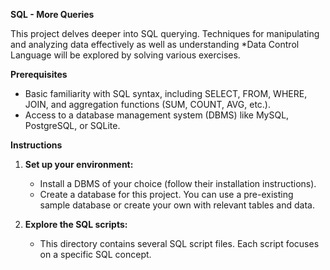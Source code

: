 **SQL - More Queries**

This project delves deeper into SQL querying. Techniques for manipulating and analyzing data effectively as well as understanding *Data Control Language will be explored by solving various exercises.

**Prerequisites**

- Basic familiarity with SQL syntax, including SELECT, FROM, WHERE, JOIN, and aggregation functions (SUM, COUNT, AVG, etc.).
- Access to a database management system (DBMS) like MySQL, PostgreSQL, or SQLite.

**Instructions**

1. **Set up your environment:**
   - Install a DBMS of your choice (follow their installation instructions).
   - Create a database for this project. You can use a pre-existing sample database or create your own with relevant tables and data.

2. **Explore the SQL scripts:**
   - This directory contains several SQL script files. Each script focuses on a specific SQL concept.

